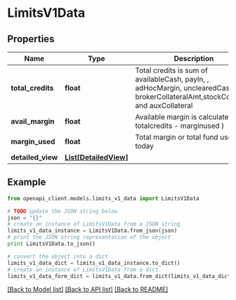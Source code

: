 # LimitsV1Data


## Properties

Name | Type | Description | Notes
------------ | ------------- | ------------- | -------------
**total_credits** | **float** | Total credits is sum of availableCash, payIn, , adHocMargin, unclearedCash, brokerCollateralAmt,stockCollateral and auxCollateral | [optional] 
**avail_margin** | **float** | Available margin is calculated by ( totalcredits - marginused ) | [optional] 
**margin_used** | **float** | Total margin or total fund used today | [optional] 
**detailed_view** | [**List[DetailedView]**](DetailedView.md) |  | [optional] 

## Example

```python
from openapi_client.models.limits_v1_data import LimitsV1Data

# TODO update the JSON string below
json = "{}"
# create an instance of LimitsV1Data from a JSON string
limits_v1_data_instance = LimitsV1Data.from_json(json)
# print the JSON string representation of the object
print LimitsV1Data.to_json()

# convert the object into a dict
limits_v1_data_dict = limits_v1_data_instance.to_dict()
# create an instance of LimitsV1Data from a dict
limits_v1_data_form_dict = limits_v1_data.from_dict(limits_v1_data_dict)
```
[[Back to Model list]](../README.md#documentation-for-models) [[Back to API list]](../README.md#documentation-for-api-endpoints) [[Back to README]](../README.md)


